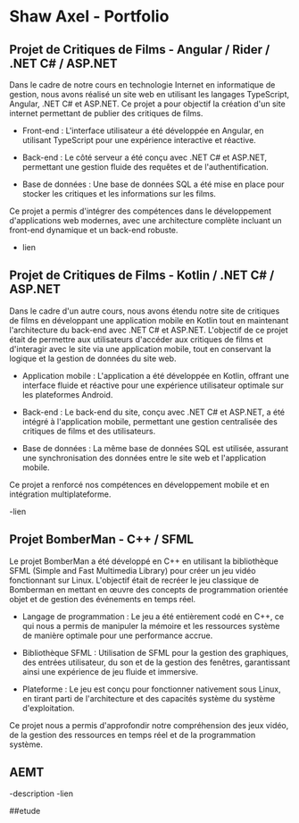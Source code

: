 # Shaw Axel - Portfolio

## Projet de Critiques de Films - Angular / Rider / .NET C# / ASP.NET
Dans le cadre de notre cours en technologie Internet en informatique de gestion, nous avons réalisé un site web en utilisant les langages TypeScript, Angular, .NET C# et ASP.NET. Ce projet a pour objectif la création d'un site internet permettant de publier des critiques de films.

- Front-end : L'interface utilisateur a été développée en Angular, en utilisant TypeScript pour une expérience interactive et réactive.
  
- Back-end : Le côté serveur a été conçu avec .NET C# et ASP.NET, permettant une gestion fluide des requêtes et de l'authentification.
  
- Base de données : Une base de données SQL a été mise en place pour stocker les critiques et les informations sur les films.

Ce projet a permis d'intégrer des compétences dans le développement d'applications web modernes, avec une architecture complète incluant un front-end dynamique et un back-end robuste.

- lien

## Projet de Critiques de Films - Kotlin / .NET C# / ASP.NET
Dans le cadre d'un autre cours, nous avons étendu notre site de critiques de films en développant une application mobile en Kotlin tout en maintenant l'architecture du back-end avec .NET C# et ASP.NET. L'objectif de ce projet était de permettre aux utilisateurs d'accéder aux critiques de films et d'interagir avec le site via une application mobile, tout en conservant la logique et la gestion de données du site web.

- Application mobile : L'application a été développée en Kotlin, offrant une interface fluide et réactive pour une expérience utilisateur optimale sur les plateformes Android.

- Back-end : Le back-end du site, conçu avec .NET C# et ASP.NET, a été intégré à l'application mobile, permettant une gestion centralisée des critiques de films et des utilisateurs.
  
- Base de données : La même base de données SQL est utilisée, assurant une synchronisation des données entre le site web et l'application mobile.

Ce projet a renforcé nos compétences en développement mobile et en intégration multiplateforme.

-lien

## Projet BomberMan - C++ / SFML

Le projet BomberMan a été développé en C++ en utilisant la bibliothèque SFML (Simple and Fast Multimedia Library) pour créer un jeu vidéo fonctionnant sur Linux. L'objectif était de recréer le jeu classique de Bomberman en mettant en œuvre des concepts de programmation orientée objet et de gestion des événements en temps réel.

- Langage de programmation : Le jeu a été entièrement codé en C++, ce qui nous a permis de manipuler la mémoire et les ressources système de manière optimale pour une performance accrue.
  
- Bibliothèque SFML : Utilisation de SFML pour la gestion des graphiques, des entrées utilisateur, du son et de la gestion des fenêtres, garantissant ainsi une expérience de jeu fluide et immersive.
  
- Plateforme : Le jeu est conçu pour fonctionner nativement sous Linux, en tirant parti de l'architecture et des capacités système du système d'exploitation.

Ce projet nous a permis d'approfondir notre compréhension des jeux vidéo, de la gestion des ressources en temps réel et de la programmation système.

## AEMT
-description
-lien

##etude

